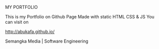 MY PORTFOLIO

This is my Portfolio on Github Page
Made with static HTML CSS & JS
You can visit on

http://abukafa.github.io/

Semangka Media | Software Engineering
